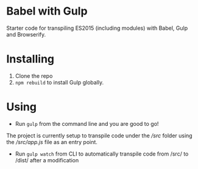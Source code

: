 # Babel with Gulp

Starter code for transpiling ES2015 (including modules) with Babel, Gulp and Browserify.

# Installing

1. Clone the repo
2. `npm rebuild` to install Gulp globally.

# Using

- Run `gulp` from the command line and you are good to go!

The project is currently setup to transpile code under the _/src_ folder using the
_/src/app.js_ file as an entry point.

- Run `gulp watch` from CLI to automatically transpile code from /src/ to /dist/ 
after a modification

